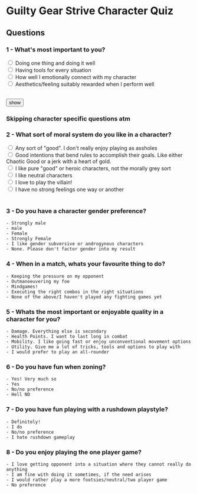 # Guilty Gear Strive Character Quiz

<head><script type="text/javascript" src="questions.js"></script></head>

## Questions

### 1 - What's most important to you?
<input type="radio" id="1_one_thing" name="most_important"> 
<label for="1_one_thing">Doing one thing and doing it well</label><br>
<input type="radio" id="1_tools" name="most_important">
<label for="1_tools">Having tools for every situation</label><br>
<input type="radio" id="1_emotions" name="most_important">
<label for="1_emotions">How well I emotionally connect with my character</label><br>
<input type="radio" id="1_aesthetics" name="most_important">
<label for="1_aesthetics">Aesthetics/feeling suitably rewarded when I perform well</label><br><br>

<button id="btn" onclick="getradio()">show</button>

### Skipping character specific questions atm

### 2 - What sort of moral system do you like in a character?
<input type="radio" id="2_any_good" name="moral_system">
<label for="2_any_good">Any sort of "good". I don't really enjoy playing as assholes </label><br>
<input type="radio" id="2_chaotic_good" name="moral_system">
<label for="2_chaotic_good">Good intentions that bend rules to accomplish their goals. Like either Chaotic Good or a jerk with a heart of gold.</label><br>
<input type="radio" id="2_pure_good" name="moral_system">
<label for="2_pure_good">I like pure "good" or heroic characters, not the morally grey sort</label><br>
<input type="radio" id="2_neutral" name="moral_system">
<label for="2_neutral">I like neutral characters</label><br>
<input type="radio" id="2_evil" name="moral_system">
<label for="2_evil">I love to play the villain!</label><br>
<input type="radio" id="2_no_opinion" name="moral_system">
<label for="2_no_opinion">I have no strong feelings one way or another</label><br><br>

### 3 - Do you have a character gender preference?
    - Strongly male
    - male
    - Female
    - Strongly Female
    - I like gender subversive or androgynous characters
    - None. Please don't factor gender into my result

### 4 - When in a match, whats your favourite thing to do?
    - Keeping the pressure on my opponent
    - Outmanoeuvering my foe
    - Mindgames!
    - Executing the right combos in the right situations
    - None of the above/I haven't played any fighting games yet

### 5 - Whats the most important or enjoyable quality in a character for you?
    - Damage. Everything else is secondary
    - Health Points. I want to last long in combat
    - Mobility. I like going fast or enjoy unconventional movement options
    - Utility. Give me a lot of tricks, tools and options to play with
    - I would prefer to play an all-rounder

### 6 - Do you have fun when zoning?
    - Yes! Very much so
    - Yes
    - No/no preference
    - Hell NO

### 7 - Do you have fun playing with a rushdown playstyle?
    - Definitely!
    - I do
    - No/no preference
    - I hate rushdown gameplay

### 8 - Do you enjoy playing the one player game?
    - I love getting opponent into a situation where they cannot really do anything
    - I am fine with doing it sometimes, if the need arises
    - I would rather play a more footsies/neutral/two player game
    - No preference

    